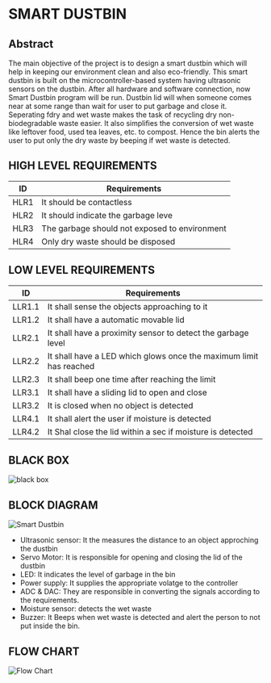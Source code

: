 # SMART DUSTBIN
## Abstract
The main objective of the project is to design a smart dustbin which will help in keeping our environment clean and also eco-friendly. This smart dustbin is built on the microcontroller-based system having ultrasonic sensors on the dustbin. After all hardware and software connection, now Smart Dustbin program will be run. Dustbin lid will when someone comes near at some range than wait for user to put garbage and close it. Seperating fdry and wet waste makes the task of recycling dry non-biodegradable waste easier. It also simplifies the conversion of wet waste like leftover food, used tea leaves, etc. to compost. Hence the bin alerts the user to put only the dry waste by beeping if wet waste is detected. 

## HIGH LEVEL REQUIREMENTS
|ID  | Requirements|
|----|-------------|
|HLR1| It should be contactless|
|HLR2| It should indicate the garbage leve|
|HLR3| The garbage should not exposed to environment|
|HLR4| Only dry waste should be disposed|

## LOW LEVEL REQUIREMENTS
|ID|Requirements|
|--|------------|
|LLR1.1|It shall sense the objects approaching to it|
|LLR1.2|It shall have a automatic movable lid|
|LLR2.1|It shall have a proximity sensor to detect the garbage level|
|LLR2.2|It shall have a LED which glows once the maximum limit has reached|
|LLR2.3|It shall beep one time after reaching the limit|
|LLR3.1|It shall have a sliding lid to open and close|
|LLR3.2|It is closed when no object is detected| 
|LLR4.1|It shall alert the user if moisture is detected|
|LLR4.2|It Shal close the lid within a sec if moisture is detected| 

## BLACK BOX
![black box](https://user-images.githubusercontent.com/66207959/155751660-a6866e84-0b95-4a86-9620-61af23251d8f.PNG)

## BLOCK DIAGRAM
![Smart Dustbin](https://user-images.githubusercontent.com/66207959/155756754-2cb0eb5b-370b-48fe-988b-02b93e91fb0b.png)

* Ultrasonic sensor: It the measures the distance to an object approching the dustbin
* Servo Motor: It is responsible for opening and closing the lid of the dustbin
* LED: It indicates the level of garbage in the bin
* Power supply: It supplies the appropriate volatge to the controller 
* ADC & DAC: They are responsible in converting the signals according to the requirements.
* Moisture sensor: detects the wet waste
* Buzzer: It Beeps when wet waste is detected and alert the person to not put inside the bin. 



## FLOW CHART
![Flow Chart](https://user-images.githubusercontent.com/66207959/155716350-16ec4cf9-c55f-47cb-afe1-7c0bf0061a26.png)
